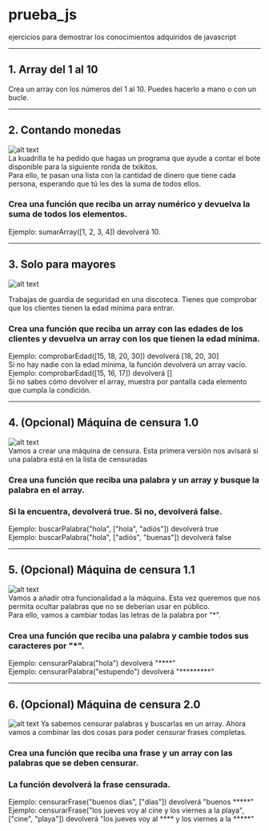 # prueba_js
ejercicios para demostrar los conocimientos adquiridos de javascript  

------------------------------------------------------------------------------

## 1. Array del 1 al 10

Crea un array con los números del 1 al 10. Puedes hacerlo a mano o con un bucle.  

------------------------------------------------------------------------------

## 2. Contando monedas
![alt text](https://encrypted-tbn0.gstatic.com/images?q=tbn:ANd9GcQFUL1bKsDGwRSesrLTjU4RvETV7ueYDFp-2zrVB-gbZY_Hd2FwEuQOYrSa1xAUG3c0zu4&usqp=CAU)  
La kuadrilla te ha pedido que hagas un programa que ayude a contar el bote disponible para la siguiente ronda de txikitos.  
Para ello, te pasan una lista con la cantidad de dinero que tiene cada persona, esperando que tú les des la suma de todos ellos.  
### Crea una función que reciba un array numérico y devuelva la suma de todos los elementos.  ###
Ejemplo: sumarArray([1, 2, 3, 4]) devolverá 10.  

------------------------------------------------------------------------------

## 3. Solo para mayores
![alt text](https://www.saferspaces.org.za/cache/ce_img_cache/local/520d1943832aab5c/og_bouncers.jpg)    

Trabajas de guardia de seguridad en una discoteca. Tienes que comprobar que los clientes tienen la edad mínima para entrar.  
### Crea una función que reciba un array con las edades de los clientes y devuelva un array con los que tienen la edad mínima.  
Ejemplo: comprobarEdad([15, 18, 20, 30]) devolverá [18, 20, 30]  
Si no hay nadie con la edad mínima, la función devolverá un array vacío.  
Ejemplo: comprobarEdad([15, 16, 17]) devolverá []  
Si no sabes cómo devolver el array, muestra por pantalla cada elemento que cumpla la condición.  

------------------------------------------------------------------------------   

## 4. (Opcional) Máquina de censura 1.0
![alt text](https://librotea.com/wp-content/uploads/2022/06/27/17/18/Sherlock_Holmes_detectives_Libros.jpg)    
Vamos a crear una máquina de censura. Esta primera versión nos avisará si una palabra está en la lista de censuradas  
### Crea una función que reciba una palabra y un array y busque la palabra en el array.  
### Si la encuentra, devolverá true. Si no, devolverá false.  
Ejemplo: buscarPalabra("hola", ["hola", "adiós"]) devolverá true  
Ejemplo: buscarPalabra("hola", ["adiós", "buenas"]) devolverá false  

------------------------------------------------------------------------------

## 5. (Opcional) Máquina de censura 1.1  
![alt text](https://i.kym-cdn.com/photos/images/newsfeed/000/242/011/8bc.jpg)    
Vamos a añadir otra funcionalidad a la máquina.
Esta vez queremos que nos permita ocultar palabras que no se deberían usar en público.  
Para ello, vamos a cambiar todas las letras de la palabra por "\*".  
### Crea una función que reciba una palabra y cambie todos sus caracteres por "\*".  
Ejemplo: censurarPalabra("hola") devolverá "\*\*\*\*"  
Ejemplo: censurarPalabra("estupendo") devolverá "\*\*\*\*\*\*\*\*\*"  

------------------------------------------------------------------------------

## 6. (Opcional) Máquina de censura 2.0
![alt text](https://nsarchive.gwu.edu/sites/default/files/thumbnails/image/3_9.jpg) 
Ya sabemos censurar palabras y buscarlas en un array. Ahora vamos a combinar las dos cosas para poder censurar frases completas.  
### Crea una función que reciba una frase y un array con las palabras que se deben censurar.  
### La función devolverá la frase censurada.  
Ejemplo: censurarFrase("buenos días", ["días"]) devolverá "buenos *****"  
Ejemplo: censurarFrase("los jueves voy al cine y los viernes a la playa", ["cine", "playa"]) devolverá "los jueves voy al **** y los viernes a la *****"  

